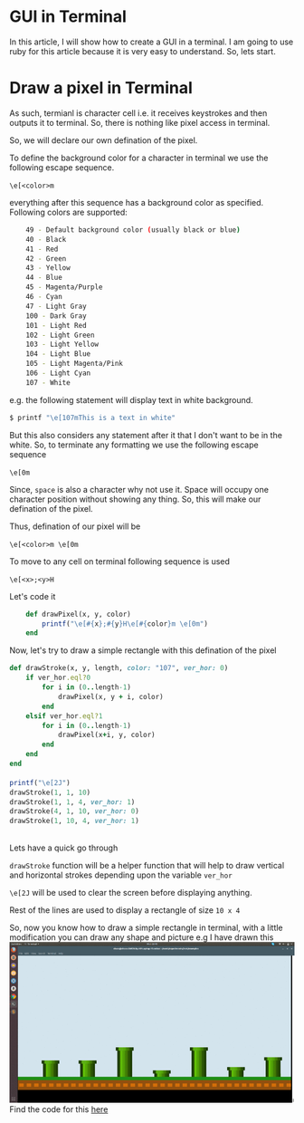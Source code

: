 # GUI in Terminal

In this article, I will show how to create a GUI in a terminal. I am going to use ruby for this article because it is very easy to understand.
So, lets start.

# Draw a pixel in Terminal

As such, termianl is character cell i.e. it receives keystrokes and then outputs it to terminal. So, there is nothing like pixel access in terminal. 

So, we will declare our own defination of the pixel.

To define the background color for a character in terminal we use the following escape sequence.


`\e[<color>m`

everything after this sequence has a background color as specified. Following colors are supported:

```bash
	49 - Default background color (usually black or blue)
	40 - Black
	41 - Red
	42 - Green
	43 - Yellow
	44 - Blue
	45 - Magenta/Purple
	46 - Cyan
	47 - Light Gray 
	100 - Dark Gray 
	101 - Light Red
	102 - Light Green 
	103 - Light Yellow
	104 - Light Blue 
	105 - Light Magenta/Pink
	106 - Light Cyan 
	107 - White
```

e.g. the following statement will display text in white background.

```bash
$ printf "\e[107mThis is a text in white"

```

But this also considers any statement after it that I don't want to be in the white. So, to terminate any formatting we use the following escape sequence


`\e[0m`

Since, `space` is also a character why not use it. Space will occupy one character position without showing any thing. So, this will make our defination of the pixel.

Thus, defination of our pixel will be

`\e[<color>m \e[0m`

To move to any cell on terminal following sequence is used

`\e[<x>;<y>H`

Let's code it

```ruby
	def drawPixel(x, y, color)
		printf("\e[#{x};#{y}H\e[#{color}m \e[0m")
	end
```

Now, let's try to draw a simple rectangle with this defination of the pixel

```ruby
def drawStroke(x, y, length, color: "107", ver_hor: 0)
	if ver_hor.eql?0
		for i in (0..length-1)
			drawPixel(x, y + i, color)
		end
	elsif ver_hor.eql?1
		for i in (0..length-1)
			drawPixel(x+i, y, color)
		end
	end
end

printf("\e[2J")
drawStroke(1, 1, 10)
drawStroke(1, 1, 4, ver_hor: 1)
drawStroke(4, 1, 10, ver_hor: 0)
drawStroke(1, 10, 4, ver_hor: 1)
	
```
Lets have a quick go through

`drawStroke` function will be a helper function that will help to draw vertical and horizontal strokes depending upon the variable `ver_hor`

`\e[2J` will be used to clear the screen before displaying anything.

Rest of the lines are used to display a rectangle of size `10 x 4`

So, now you know how to draw a simple rectangle in terminal, with a little modification you can draw any shape and picture e.g I have drawn this
<img src="https://github.com/convosyn/gui-term/raw/master/examples/sample.gif">
Find the code for this [here](https://github.com/convosyn/gui-term/blob/master/examples/flappyAnime.rb)
